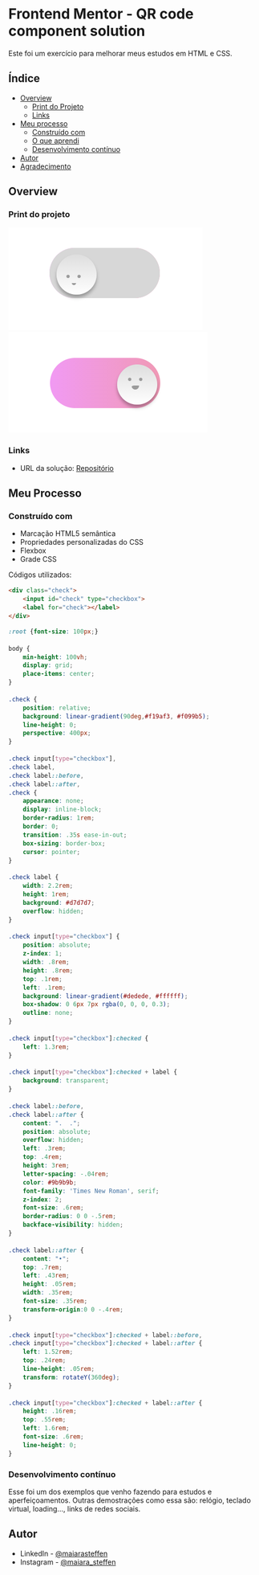 # Frontend Mentor - QR code component solution

Este foi um exercício para melhorar meus estudos em HTML e CSS. 

## Índice

- [Overview](#overview)
  - [Print do Projeto](#print-do-projeto)
  - [Links](#links)
- [Meu processo](#meu-processo)
  - [Construído com](#construído-com)
  - [O que aprendi](#o-que-aprendi)
  - [Desenvolvimento contínuo](#desenvolvimento-contínuo)
- [Autor](#autor)
- [Agradecimento](#agradecimento)

## Overview

### Print do projeto

![](./img/captura-input-off.png) ![](./img/captura-input-on.png)


### Links

- URL da solução: [Repositório](https://github.com/maiarasteffen/input-animado)

## Meu Processo

### Construído com

- Marcação HTML5 semântica
- Propriedades personalizadas do CSS
- Flexbox
- Grade CSS

Códigos utilizados:

```html
<div class="check">
    <input id="check" type="checkbox">
    <label for="check"></label>
</div>
```
```css
:root {font-size: 100px;}

body {
    min-height: 100vh;
    display: grid;
    place-items: center;
}

.check {
    position: relative;
    background: linear-gradient(90deg,#f19af3, #f099b5);
    line-height: 0;
    perspective: 400px;
}

.check input[type="checkbox"],
.check label,
.check label::before,
.check label::after,
.check {
    appearance: none;
    display: inline-block;
    border-radius: 1rem;
    border: 0;
    transition: .35s ease-in-out;
    box-sizing: border-box;
    cursor: pointer;
}

.check label {
    width: 2.2rem;
    height: 1rem;
    background: #d7d7d7;
    overflow: hidden;
}

.check input[type="checkbox"] {
    position: absolute;
    z-index: 1;
    width: .8rem;
    height: .8rem;
    top: .1rem;
    left: .1rem;
    background: linear-gradient(#dedede, #ffffff);
    box-shadow: 0 6px 7px rgba(0, 0, 0, 0.3);
    outline: none;
}

.check input[type="checkbox"]:checked {
    left: 1.3rem;
}

.check input[type="checkbox"]:checked + label {
    background: transparent;
}

.check label::before,
.check label::after {
    content: ".  .";
    position: absolute;
    overflow: hidden;
    left: .3rem;
    top: .4rem;
    height: 3rem;
    letter-spacing: -.04rem;
    color: #9b9b9b;
    font-family: 'Times New Roman', serif;
    z-index: 2;
    font-size: .6rem;
    border-radius: 0 0 -.5rem;
    backface-visibility: hidden;
}

.check label::after {
    content: "•";
    top: .7rem;
    left: .43rem;
    height: .05rem;
    width: .35rem;
    font-size: .35rem;
    transform-origin:0 0 -.4rem;
}

.check input[type="checkbox"]:checked + label::before,
.check input[type="checkbox"]:checked + label::after {
    left: 1.52rem;
    top: .24rem;
    line-height: .05rem;
    transform: rotateY(360deg);
}

.check input[type="checkbox"]:checked + label::after {
    height: .16rem;
    top: .55rem;
    left: 1.6rem;
    font-size: .6rem;
    line-height: 0;
}

```

### Desenvolvimento contínuo

Esse foi um dos exemplos que venho fazendo para estudos e aperfeiçoamentos. Outras demostrações como essa são: relógio, teclado virtual, loading..., links de redes sociais.

## Autor

- LinkedIn - [@maiarasteffen](https://www.linkedin.com/in/maiara-steffen/)
- Instagram - [@maiara_steffen](https://www.instagram.com/maiara_steffen/)